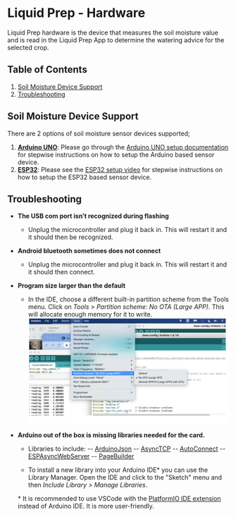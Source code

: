 # Liquid Prep - Hardware

Liquid Prep hardware is the device that measures the soil moisture value and is read in the Liquid Prep App to determine the watering advice for the selected crop.

## Table of Contents

1. [Soil Moisture Device Support](#soil-moisture-device-support)
2. [Troubleshooting](#troubleshooting)

## Soil Moisture Device Support

There are 2 options of soil moisture sensor devices supported;

1. **[Arduino UNO](https://www.arduino.cc/)**:
   Please go through the [Arduino UNO setup documentation](./Arduino%20UNO/User-Manual.pdf) for stepwise instructions on how to setup the Arduino based sensor device.
2. **[ESP32](http://esp32.net/)**:
   Please see the [ESP32 setup video](https://youtu.be/EU28Z_lu67w) for stepwise instructions on how to setup the ESP32 based sensor device.

## Troubleshooting

- **The USB com port isn’t recognized during flashing**
  - Unplug the microcontroller and plug it back in. This will restart it and it should then be recognized.
- **Android bluetooth sometimes does not connect**
  - Unplug the microcontroller and plug it back in. This will restart it and it should then connect.
- **Program size larger than the default**
  - In the IDE, choose a different built-in partition scheme from the Tools menu.
    Click on _Tools > Partition scheme: No OTA (Large APP)_. This will allocate enough memory for it to write.
    ![Partition Scheme Example](/assets/large-app.png)
- **Arduino out of the box is missing libraries needed for the card.**

  - Libraries to include:
    -- [ArduinoJson](https://www.arduino.cc/reference/en/libraries/arduino_json/)
    -- [AsyncTCP](https://github.com/me-no-dev/AsyncTCP)
    -- [AutoConnect](https://www.arduino.cc/reference/en/libraries/autoconnect/)
    -- [ESPAsyncWebServer](https://github.com/me-no-dev/ESPAsyncWebServer)
    -- [PageBuilder](https://www.arduino.cc/reference/en/libraries/pagebuilder/)

  - To install a new library into your Arduino IDE\* you can use the Library Manager. Open the IDE and click to the "Sketch" menu and then _Include Library > Manage Libraries_.

  \* It is recommended to use VSCode with the [PlatformIO IDE extension](https://docs.platformio.org/en/latest/integration/ide/vscode.html) instead of Arduino IDE. It is more user-friendly.
